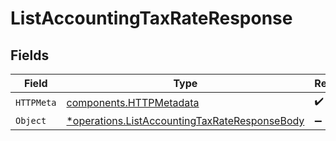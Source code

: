 # ListAccountingTaxRateResponse


## Fields

| Field                                                                                                         | Type                                                                                                          | Required                                                                                                      | Description                                                                                                   |
| ------------------------------------------------------------------------------------------------------------- | ------------------------------------------------------------------------------------------------------------- | ------------------------------------------------------------------------------------------------------------- | ------------------------------------------------------------------------------------------------------------- |
| `HTTPMeta`                                                                                                    | [components.HTTPMetadata](../../models/components/httpmetadata.md)                                            | :heavy_check_mark:                                                                                            | N/A                                                                                                           |
| `Object`                                                                                                      | [*operations.ListAccountingTaxRateResponseBody](../../models/operations/listaccountingtaxrateresponsebody.md) | :heavy_minus_sign:                                                                                            | N/A                                                                                                           |